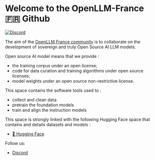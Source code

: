 # Welcome to the OpenLLM-France 🇫🇷 Github

[![Discord](https://img.shields.io/discord/1118901058282999911?color=768AD4&label=discord&logo=https%3A%2F%2Fdiscordapp.com%2Fassets%2F8c9701b98ad4372b58f13fd9f65f966e.svg)](https://discord.gg/tZf7BR4dY7)

The aim of the [OpenLLM France community](https://www.openllm-france.fr) is to collaborate on the development of sovereign and truly Open Source AI LLM models.

Open source AI model means that we provide :
* the training corpus under an open license;
* code for data curation and training algorithms under open source licenses;
* model weights under an open source non-restrictive license.

This space contains the software tools used to :
* collect and clean data
* pretrain the foundation models
* train and align the instruction models

This space is strongly linked with the following Hugging Face space that contains and details datasets and models :
* [🤗 Hugging Face](https://huggingface.co/OpenLLM-France) 

Follow us:
* [Discord](https://discord.gg/tZf7BR4dY7)


